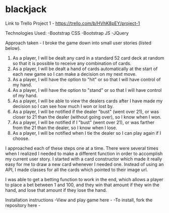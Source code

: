 # blackjack
Link to Trello Project 1 - https://trello.com/b/HVhK8pEY/project-1

Technologies Used:
  -Bootstrap CSS
  -Bootstrap JS
  -JQuery

Approach taken - I broke the game down into small user stories (listed below).

1. As a player, I will be dealt any card in a standard 52 card deck at random so that it is possible to receive any combination of cards.
2. As a player, I will be dealt a hand of cards automatically at the start of each new game so I can make a decision on my next move.
3. As a player, I will have the option to "hit" or so that I will have control of my hand.
4. As a player, I will have the option to "stand" or so that I will have control of my hand.
5. As a player, I will be able to view the dealers cards after I have made my decision so I can see how much I won or lost by.
6. As a player, I will be notified if the dealer "bust" (went over 21), or was closer to 21 than the dealer (without going over), so I know when I won.
7. As a player, I will be notified if I "bust" (went over 21), or was farther from the 21 than the dealer, so I know when I lose.
8. As a player, I will be notified when I tie the dealer so I can play again if I choose.

I approached each of these steps one at a time. There were several times when I realized I needed to make a different function in order to accomplish my current user story. I started with a card constructor which made it really easy for me to draw a new card whenever I needed one. Instead of using an API, I made classes for all the cards which pointed to their image url. 

I was able to get a betting function to work in the end, which allows a player to place a bet between 1 and 100, and they win that amount if they win the hand, and lose that amount if they lose the hand.

Installation instructions
-View and play game here - 
-To install, fork the repository here - 

